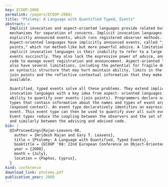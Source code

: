 ```yaml
---
key: ECOOP-2008
permalink: /papers/ECOOP-2008/
title: "Ptolemy: A Language with Quantified Typed, Events"
abstract: >
  Implicit invocation and aspect-oriented languages provide related but distinct
  mechanisms for separation of concerns. Implicit invocation languages have
  explicitly announced events, which runs registered observer methods.
  Aspect-oriented languages have implicitly announced events, called "join
  points," which run method-like but more powerful advice. A limitation of
  implicit invocation languages is their inability to refer to a large set of
  events succinctly. They also lack the expressive power of advice, and require
  code to manage event registration and announcement. Aspect-oriented languages
  also have several limitations, including the potential for fragile dependence
  on syntactic structure that may hurt maintain ability, limits in the set of
  join points and the reflective contextual information that they make
  available.

  Quantified, typed events solve all these problems. They extend implicit
  invocation languages with a key idea from aspect- oriented languages: the
  ability to quantify over events (join points). Programmers declare named event
  types that contain information about the names and types of event arguments
  (exposed context). An event type declaratively identifies an expression as an
  event. This event type can then be used to quantify over all such events.
  Event types reduce the coupling between the observers and the set of events,
  and similarly between the advising and advised code.
bib: |
  @InProceedings{Rajan-Leavens-08,
    author = {Hridesh Rajan and Gary T. Leavens},
    title = {Ptolemy: A Language with Quantified, Typed Events},
    booktitle = {ECOOP '08: 22nd European Conference on Object-Oriented Programming},
    year = {2008},
    month = {July},
    location = {Paphos, Cyprus},
  }
kind: conference
download_link: ptolemy.pdf
publication_year: 2008
---
```

